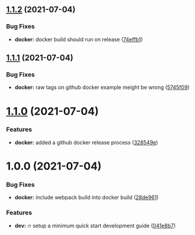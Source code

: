 ## [1.1.2](https://github.com/Mario-F/kubevis/compare/v1.1.1...v1.1.2) (2021-07-04)


### Bug Fixes

* **docker:** docker build should run on release ([74effb1](https://github.com/Mario-F/kubevis/commit/74effb17a5ea9415271670b1ab244b760fa5f19a))

## [1.1.1](https://github.com/Mario-F/kubevis/compare/v1.1.0...v1.1.1) (2021-07-04)


### Bug Fixes

* **docker:** raw tags on github docker example meight be wrong ([5745f09](https://github.com/Mario-F/kubevis/commit/5745f096ea388c626026126e9f770130ddf69036))

# [1.1.0](https://github.com/Mario-F/kubevis/compare/v1.0.0...v1.1.0) (2021-07-04)


### Features

* **docker:** added a github docker release process ([328549e](https://github.com/Mario-F/kubevis/commit/328549ea25a67f2ad17be6fa13601c93c3be8a3d))

# 1.0.0 (2021-07-04)


### Bug Fixes

* **docker:** include webpack build into docker build ([28de961](https://github.com/Mario-F/kubevis/commit/28de961d85bb3a9425693a536644c78578b36cac))


### Features

* **dev:** :fire: setup a minimum quick start development guide ([041e8b7](https://github.com/Mario-F/kubevis/commit/041e8b7a71d222dd9e2d011a1fd020223a7582aa))
